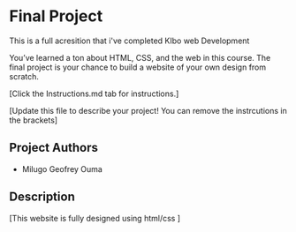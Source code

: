 # Final Project

This is a full acresition that i've completed KIbo web Development


You’ve learned a ton about HTML, CSS, and the web in this course. The final project is your chance to build a website of your own design from scratch.

[Click the Instructions.md tab for instructions.]

[Update this file to describe your project! You can remove the instrcutions in the brackets]

## Project Authors
- Milugo Geofrey Ouma

## Description
[This website is fully designed using html/css ]

